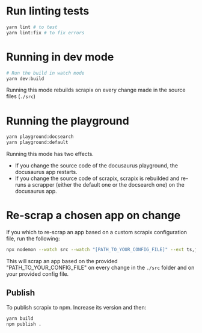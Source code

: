 # Run linting tests

```sh
yarn lint # to test
yarn lint:fix # to fix errors
```

# Running in dev mode

```sh
# Run the build in watch mode
yarn dev:build
```

Running this mode rebuilds scrapix on every change made in the source files (`./src`)

# Running the playground

```sh
yarn playground:docsearch
yarn playground:default
```

Running this mode has two effects.

- If you change the source code of the docusaurus playground, the docusaurus app restarts.
- If you change the source code of scrapix, scrapix is rebuilded and re-runs a scrapper (either the default one or the docsearch one) on the docusaurus app.

# Re-scrap a chosen app on change

If you which to re-scrap an app based on a custom scrapix configuration file, run the following:

```sh
npx nodemon --watch src --watch "[PATH_TO_YOUR_CONFIG_FILE]" --ext ts,json --exec "yarn start -c [PATH_TO_YOUR_CONFIG_FILE]"
```

This will scrap an app based on the provided "PATH_TO_YOUR_CONFIG_FILE" on every change in the `./src` folder and on your provided config file.

## Publish

To publish scrapix to npm. Increase its version and then:

```sh
yarn build
npm publish .
```
